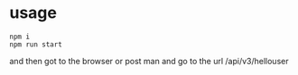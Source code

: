 # usage


```
npm i 
npm run start
```
and then got to the browser or post man and go to the url /api/v3/hellouser